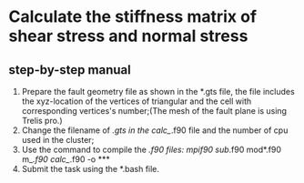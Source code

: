 # Calculate the stiffness matrix of shear stress and normal stress
   
## step-by-step manual
1. Prepare the fault geometry file as shown in the *.gts file, the file includes the xyz-location of the vertices of triangular and the cell with corresponding vertices's number;(The mesh of the fault plane is using Trelis pro.)
2. Change the filename of *.gts in the calc_*.f90 file and the number of cpu used in the cluster;
3. Use the command to compile the *.f90 files: 
    mpif90 sub*.f90 mod*.f90 m_*.f90 calc_*.f90 -o *** 
5. Submit the task using the *.bash file.
